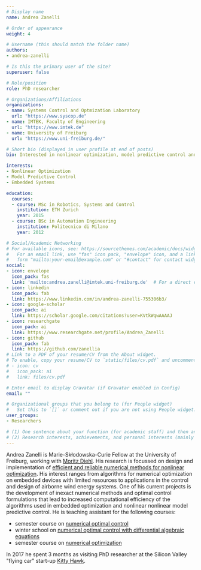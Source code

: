 ```yaml
---
# Display name
name: Andrea Zanelli

# Order of appearance
weight: 4

# Username (this should match the folder name)
authors:
- andrea-zanelli

# Is this the primary user of the site?
superuser: false

# Role/position
role: PhD researcher

# Organizations/Affiliations
organizations:
- name: Systems Control and Optmization Laboratory
  url: "https://www.syscop.de"
- name: IMTEK, Faculty of Engineering
  url: "https://www.imtek.de"
- name: University of Freiburg
  url: "https://www.uni-freiburg.de/"

# Short bio (displayed in user profile at end of posts)
bio: Interested in nonlinear optimization, model predictive control and embedded systems.

interests:
- Nonlinear Optimization
- Model Predictive Control
- Embedded Systems

education:
  courses:
  - course: MSc in Robotics, Systems and Control
    institution: ETH Zurich
    year: 2015
  - course: BSc in Automation Engineering
    institution: Politecnico di Milano
    year: 2012

# Social/Academic Networking
# For available icons, see: https://sourcethemes.com/academic/docs/widgets/#icons
#   For an email link, use "fas" icon pack, "envelope" icon, and a link in the
#   form "mailto:your-email@example.com" or "#contact" for contact widget.
social:
- icon: envelope
  icon_pack: fas
  link: 'mailto:andrea.zanelli@imtek.uni-freiburg.de'  # For a direct email link, use "mailto:test@example.org".
- icon: linkedin
  icon_pack: fab
  link: https://www.linkedin.com/in/andrea-zanelli-755306b3/
- icon: google-scholar
  icon_pack: ai
  link: https://scholar.google.com/citations?user=KVtkWqwAAAAJ
- icon: researchgate
  icon_pack: ai
  link: https://www.researchgate.net/profile/Andrea_Zanelli
- icon: github
  icon_pack: fab
  link: https://github.com/zanellia
# Link to a PDF of your resume/CV from the About widget.
# To enable, copy your resume/CV to `static/files/cv.pdf` and uncomment the lines below.  
# - icon: cv
#   icon_pack: ai
#   link: files/cv.pdf

# Enter email to display Gravatar (if Gravatar enabled in Config)
email: ""

# Organizational groups that you belong to (for People widget)
#   Set this to `[]` or comment out if you are not using People widget.  
user_groups:
- Researchers

# (1) One sentence about your function (for academic staff) and then another sentence about your role(s) within the training network
# (2) Research interests, achievements, and personal interests (mainly for researchers)
---
```


Andrea Zanelli is Marie-Skłodowska-Curie Fellow at the University of Freiburg, working with [Moritz Diehl](/authors/moritz-diehl/). His research is focussed on design and implementation of [efficient and reliable numerical methods for nonlinear optimization](/project/esr04/). His interest ranges from algorithms for numerical optimization on embedded devices with limited resources to applications in the control and design of airborne wind energy systems. One of his current projects is the development of inexact numerical methods and optimal control formulations that lead to increased computational efficiency of the algorithms used in embedded optimization and nonlinear nonlinear model predictive control. He is teaching assistant for the following courses:

* semester course on [numerical optimal control](https://www.syscop.de/teaching/ss2017/numerical-optimal-control)
* winter school on [numerical optimal control with differential algebraic equations](https://www.syscop.de/teaching/ws2015/nocdae)
* semester course on [numerical optimization](https://www.syscop.de/teaching/ws2015/numopt)

In 2017 he spent 3 months as visiting PhD researcher at the Silicon Valley "flying car" start-up [Kitty Hawk](https://kittyhawk.aero/).

